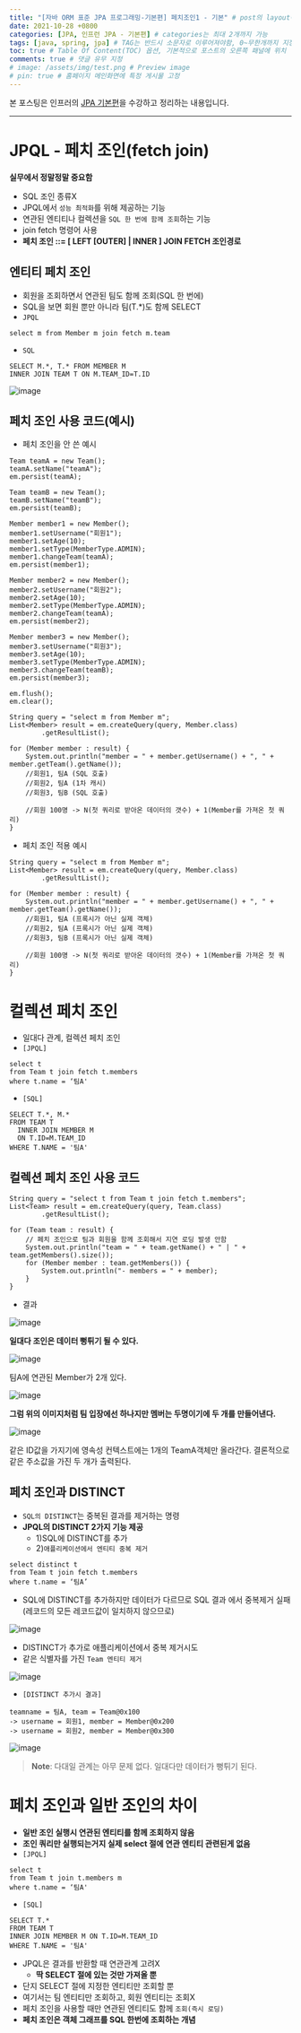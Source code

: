 ```yaml
---
title: "[자바 ORM 표준 JPA 프로그래밍-기본편] 페치조인1 - 기본" # post의 layout이 기본적으로 post로 설정되어있어서 Front Matter에 따로 layout변수를 만들어 주지 않아도 됨
date: 2021-10-28 +0800
categories: [JPA, 인프런 JPA - 기본편] # categories는 최대 2개까지 가능
tags: [java, spring, jpa] # TAG는 반드시 소문자로 이루어져야함, 0~무한개까지 지정 가능
toc: true # Table Of Content(TOC) 옵션, 기본적으로 포스트의 오른쪽 패널에 위치
comments: true # 댓글 유무 지정
# image: /assets/img/test.png # Preview image
# pin: true # 홈페이지 메인화면에 특정 게시물 고정
---
```


본 포스팅은 인프러의 [JPA 기본편](https://www.inflearn.com/course/ORM-JPA-Basic#)을 수강하고 정리하는 내용입니다.

<hr>

# JPQL - 페치 조인(fetch join)

<b>실무에서 정말정말 중요함</b>

- SQL 조인 종류X
- JPQL에서 `성능 최적화`를 위해 제공하는 기능
- 연관된 엔티티나 컬렉션을 `SQL 한 번에 함께 조회`하는 기능
- join fetch 명령어 사용
- <b>페치 조인 ::= [ LEFT [OUTER] | INNER ] JOIN FETCH 조인경로</b>

## 엔티티 페치 조인
- 회원을 조회하면서 연관된 팀도 함께 조회(SQL 한 번에)
- SQL을 보면 회원 뿐만 아니라 팀(T.*)도 함께 SELECT
- `JPQL`

~~~
select m from Member m join fetch m.team
~~~

- `SQL`

~~~
SELECT M.*, T.* FROM MEMBER M
INNER JOIN TEAM T ON M.TEAM_ID=T.ID
~~~

![image](https://user-images.githubusercontent.com/44339530/139225391-8c5cf729-7132-40be-9562-f86516c7ef4d.png)

## 페치 조인 사용 코드(예시)

- 페치 조인을 안 쓴 예시

~~~
Team teamA = new Team();
teamA.setName("teamA");
em.persist(teamA);

Team teamB = new Team();
teamB.setName("teamB");
em.persist(teamB);

Member member1 = new Member();
member1.setUsername("회원1");
member1.setAge(10);
member1.setType(MemberType.ADMIN);
member1.changeTeam(teamA);
em.persist(member1);

Member member2 = new Member();
member2.setUsername("회원2");
member2.setAge(10);
member2.setType(MemberType.ADMIN);
member2.changeTeam(teamA);
em.persist(member2);

Member member3 = new Member();
member3.setUsername("회원3");
member3.setAge(10);
member3.setType(MemberType.ADMIN);
member3.changeTeam(teamB);
em.persist(member3);

em.flush();
em.clear();

String query = "select m from Member m";
List<Member> result = em.createQuery(query, Member.class)
        .getResultList();

for (Member member : result) {
    System.out.println("member = " + member.getUsername() + ", " + member.getTeam().getName());
    //회원1, 팀A (SQL 호출)
    //회원2, 팀A (1차 캐시)
    //회원3, 팀B (SQL 호출)

    //회원 100명 -> N(첫 쿼리로 받아온 데이터의 갯수) + 1(Member를 가져온 첫 쿼리)
}
~~~

- 페치 조인 적용 예시

~~~
String query = "select m from Member m";
List<Member> result = em.createQuery(query, Member.class)
        .getResultList();

for (Member member : result) {
    System.out.println("member = " + member.getUsername() + ", " + member.getTeam().getName());
    //회원1, 팀A (프록시가 아닌 실제 객체)
    //회원2, 팀A (프록시가 아닌 실제 객체)
    //회원3, 팀B (프록시가 아닌 실제 객체)

    //회원 100명 -> N(첫 쿼리로 받아온 데이터의 갯수) + 1(Member를 가져온 첫 쿼리)
}
~~~

# 컬렉션 페치 조인
- 일대다 관계, 컬렉션 페치 조인
- `[JPQL]`

~~~
select t
from Team t join fetch t.members
where t.name = ‘팀A'
~~~

- `[SQL]`

~~~
SELECT T.*, M.*
FROM TEAM T
  INNER JOIN MEMBER M 
  ON T.ID=M.TEAM_ID
WHERE T.NAME = '팀A'
~~~



## 컬렉션 페치 조인 사용 코드

~~~
String query = "select t from Team t join fetch t.members";
List<Team> result = em.createQuery(query, Team.class)
        .getResultList();

for (Team team : result) {
    // 페치 조인으로 팀과 회원을 함께 조회해서 지연 로딩 발생 안함
    System.out.println("team = " + team.getName() + " | " + team.getMembers().size());
    for (Member member : team.getMembers()) {
        System.out.println("- members = " + member);
    }
}
~~~

- 결과

![image](https://user-images.githubusercontent.com/44339530/139236362-558103b0-fb3d-4072-ab1f-b53984fddb5a.png)

<b>일대다 조인은 데이터 뻥튀기 될 수 있다.</b>

![image](https://user-images.githubusercontent.com/44339530/139235245-1c1e86d6-a957-474c-ac51-739c858a12ee.png)

팀A에 연관된 Member가 2개 있다.

![image](https://user-images.githubusercontent.com/44339530/139235319-44e8933c-8b2e-4aa5-a87c-5aadfa655bb1.png)

<b>그럼 위의 이미지처럼 팀 입장에선 하나지만 멤버는 두명이기에 두 개를 만들어낸다.</b>

![image](https://user-images.githubusercontent.com/44339530/139235353-4dfb350b-fc2c-4050-ad4d-fd2a16a4d529.png)

같은 ID값을 가지기에 영속성 컨텍스트에는 1개의 TeamA객체만 올라간다. 결론적으로 같은 주소값을 가진 두 개가 출력된다.

## 페치 조인과 DISTINCT
- `SQL의 DISTINCT`는 중복된 결과를 제거하는 명령
- <b>JPQL의 DISTINCT 2가지 기능 제공</b>
  - 1)SQL에 DISTINCT를 추가
  - 2)`애플리케이션에서 엔티티 중복 제거`

~~~
select distinct t
from Team t join fetch t.members
where t.name = ‘팀A’
~~~

- SQL에 DISTINCT를 추가하지만 데이터가 다르므로 SQL 결과
에서 중복제거 실패(레코드의 모든 레코드값이 일치하지 않으므로)

![image](https://user-images.githubusercontent.com/44339530/139237315-12dea888-bea0-4874-bad9-2c19830986c8.png)

- DISTINCT가 추가로 애플리케이션에서 중복 제거시도
- 같은 식별자를 가진 `Team 엔티티 제거`

![image](https://user-images.githubusercontent.com/44339530/139237843-759c7e01-a122-43ce-b1a2-a46ffaf0839e.png)

- `[DISTINCT 추가시 결과]`

~~~
teamname = 팀A, team = Team@0x100
-> username = 회원1, member = Member@0x200
-> username = 회원2, member = Member@0x300
~~~

![image](https://user-images.githubusercontent.com/44339530/139238057-1c6c4a79-83cf-4a29-a878-3aff4b3531b9.png)

> **Note**: 다대일 관계는 아무 문제 없다. 일대다만 데이터가 뻥튀기 된다.

# 페치 조인과 일반 조인의 차이
- <b>일반 조인 실행시 연관된 엔티티를 함께 조회하지 않음</b>
- <b>조인 쿼리만 실행되는거지 실제 select 절에 연관 엔티티 관련된게 없음</b>
- `[JPQL]`

~~~
select t
from Team t join t.members m
where t.name = ‘팀A'
~~~

- `[SQL]`

~~~
SELECT T.*
FROM TEAM T
INNER JOIN MEMBER M ON T.ID=M.TEAM_ID
WHERE T.NAME = '팀A'
~~~

- JPQL은 결과를 반환할 때 연관관계 고려X
  - <b>딱 SELECT 절에 있는 것만 가져올 뿐</b>
- 단지 SELECT 절에 지정한 엔티티만 조회할 뿐
- 여기서는 팀 엔티티만 조회하고, 회원 엔티티는 조회X
- 페치 조인을 사용할 때만 연관된 엔티티도 함께 `조회(즉시 로딩)`
- <b>페치 조인은 객체 그래프를 SQL 한번에 조회하는 개념</b>
